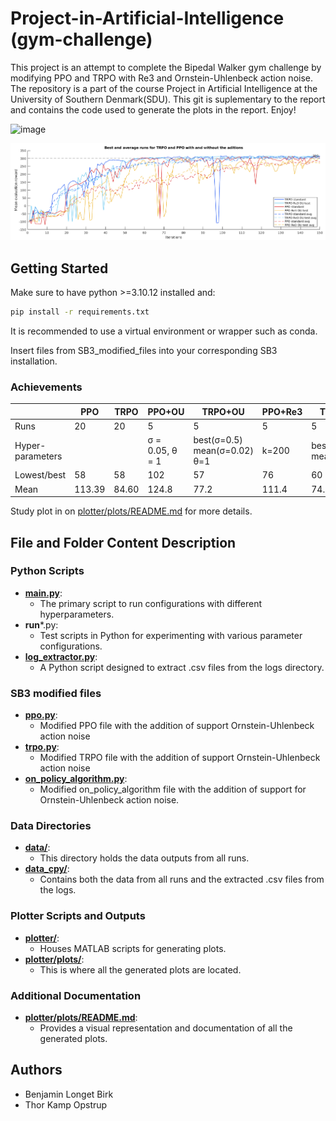 # Project-in-Artificial-Intelligence (gym-challenge)
This project is an attempt to complete the Bipedal Walker gym challenge by modifying PPO and TRPO with Re3 and Ornstein-Uhlenbeck action noise. The repository is a part of the course Project in Artificial Intelligence at the University of Southern Denmark(SDU). This git is suplementary to the report and contains the code used to generate the plots in the report. Enjoy!

<!-- ![plotter/plots/example.gif](plotter/plots/example.gif) -->
<img src="/plotter/plots/example.gif" alt="image" style="width:300px;height:auto;"> 

![plotter/plots/plot_1.png](plotter/plots/combined.png)


## Getting Started
Make sure to have python >=3.10.12 installed and:
```bash
pip install -r requirements.txt
```

It is recommended to use a virtual environment or wrapper such as conda.

Insert files from SB3_modified_files into your corresponding SB3 installation.

### Achievements
|                  	| PPO    	| TRPO  	| PPO+OU                   	| TRPO+OU                                  	| PPO+Re3 	| TRPO+Re3                 	| PPO+OU+Re3                 	| TRPO+OU+Re3                 	|
|------------------	|--------	|-------	|--------------------------	|------------------------------------------	|---------	|--------------------------	|----------------------------	|-----------------------------	|
| Runs             	| 20     	| 20    	| 5                        	| 5                                        	| 5       	| 5                        	| 20                         	| 20                          	|
| Hyper-parameters 	|        	|       	| σ = 0.05, θ = 1  	| best(σ=0.5) mean(σ=0.02) θ=1 	| k=200   	| best(k=500) mean(k=1000) 	| k=200, σ=0.02, θ=1 	| K=1000, σ=0.02, θ=5 	|
| Lowest/best      	| 58     	| 58    	| 102                      	| 57                                       	| 76      	| 60                       	| 77                         	| 60                          	|
| Mean             	| 113.39 	| 84.60 	| 124.8                    	| 77.2                                     	| 111.4   	| 74.6                     	| 116.5                      	| 87.25                       	|

Study plot in on [plotter/plots/README.md](plotter/plots/README.md) for more details.

## File and Folder Content Description
### Python Scripts
- **[main.py](main.py)**: 
  - The primary script to run configurations with different hyperparameters.
- **run***.py: 
  - Test scripts in Python for experimenting with various parameter configurations.
- **[log_extractor.py](log_extractor.py)**: 
  - A Python script designed to extract .csv files from the logs directory.

### SB3 modified files
- **[ppo.py](SB3_modified_files/ppo.py)**: 
  - Modified PPO file with the addition of support Ornstein-Uhlenbeck action noise
- **[trpo.py](SB3_modified_files/trpo.py)**:
  - Modified TRPO file with the addition of support Ornstein-Uhlenbeck action noise
- **[on_policy_algorithm.py](SB3_modified_files/on_policy_algorithm.py)**:
  - Modified on_policy_algorithm file with the addition of support for Ornstein-Uhlenbeck action noise.

### Data Directories
- **[data/](data/)**: 
  - This directory holds the data outputs from all runs.
- **[data_cpy/](data_cpy/)**: 
  - Contains both the data from all runs and the extracted .csv files from the logs.

### Plotter Scripts and Outputs
- **[plotter/](plotter/)**: 
  - Houses MATLAB scripts for generating plots.
- **[plotter/plots/](plotter/plots/)**: 
  - This is where all the generated plots are located.

### Additional Documentation
- **[plotter/plots/README.md](plotter/plots/README.md)**: 
  - Provides a visual representation and documentation of all the generated plots.


## Authors
- Benjamin Longet Birk
- Thor Kamp Opstrup
